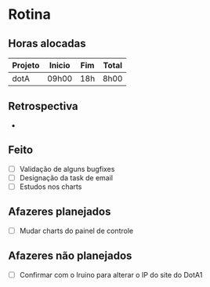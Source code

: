 # Rotina

## Horas alocadas

Projeto | Inicio | Fim | Total
--------|-------|-------|------
dotA    | 09h00 | 18h | 8h00

## Retrospectiva

- 

## Feito

- [ ] Validação de alguns bugfixes
- [ ] Designação da task de email
- [ ] Estudos nos charts 

## Afazeres planejados

- [ ] Mudar charts do painel de controle

## Afazeres não planejados

- [ ] Confirmar com o Iruino para alterar o IP do site do DotA1


<!--stackedit_data:
eyJoaXN0b3J5IjpbLTExMDg2MDYwMzUsNzUwNjE2NTUzLC0zNT
U1MjkzMDMsNTkxMDA1ODY0LDMxOTgxOTgzNywtMTQ2MjQ0NzU0
NiwxNjM4NDgyOTYyLC0xMjA3MjE0NDQwLDIwNjE1NzU3NjUsMj
ExMzQ4OTk2OSwxMDY4NzkyNywtNjg4NDU5Njg4LC0yNTAyMzc2
NjAsNDg0MjE0NDcsNDc4NjE1MzAzLDE3MzYxOTA1MDgsLTExNz
k3ODM2OTksMjA2MTgxMjAzNywyMDY0MTM1MTIxLC04MDE2OTE0
NTJdfQ==
-->